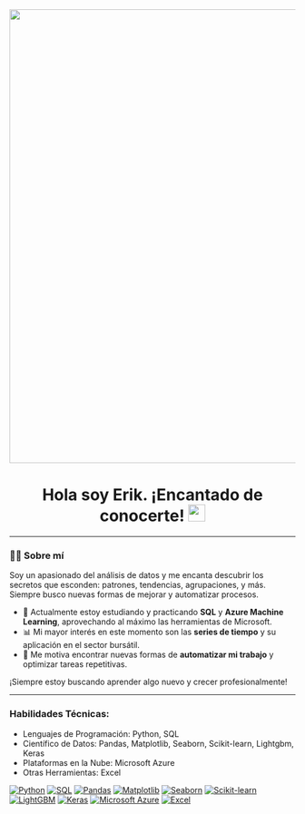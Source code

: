 <div id="header" align="center">
  <img decoding="async" src="https://github.com/erikmarquezhernandez/erikmarquezhernandez/blob/main/Erik%20M%C3%A1rquez.png?raw=true" width="800"/>
</div>

<h1 align="center">
  Hola soy Erik. ¡Encantado de conocerte!
  <img decoding="async" src="https://media.giphy.com/media/hvRJCLFzcasrR4ia7z/giphy.gif" width="30px"/>
</h1>

---
 <div id="header" align="left">

### :technologist: Sobre mí 

Soy un apasionado del análisis de datos y me encanta descubrir los secretos que esconden: patrones, tendencias, agrupaciones, y más. Siempre busco nuevas formas de mejorar y automatizar procesos.

- 📘 Actualmente estoy estudiando y practicando **SQL** y **Azure Machine Learning**, aprovechando al máximo las herramientas de Microsoft.  
- 📊 Mi mayor interés en este momento son las **series de tiempo** y su aplicación en el sector bursátil.  
- 🤖 Me motiva encontrar nuevas formas de **automatizar mi trabajo** y optimizar tareas repetitivas.  

¡Siempre estoy buscando aprender algo nuevo y crecer profesionalmente!

---

### Habilidades Técnicas:

- Lenguajes de Programación: Python, SQL
- Científico de Datos: Pandas, Matplotlib, Seaborn, Scikit-learn, Lightgbm, Keras
- Plataformas en la Nube: Microsoft Azure
- Otras Herramientas: Excel

[![Python](https://img.shields.io/badge/Python-3776AB?style=for-the-badge&logo=python&logoColor=white)](https://www.python.org/) [![SQL](https://img.shields.io/badge/SQL-CC2927?style=for-the-badge&logo=microsoft-sql-server&logoColor=white)](https://www.microsoft.com/en-us/sql-server) [![Pandas](https://img.shields.io/badge/Pandas-150458?style=for-the-badge&logo=pandas&logoColor=white)](https://pandas.pydata.org/) [![Matplotlib](https://img.shields.io/badge/Matplotlib-8B008B?style=for-the-badge&logo=plotly&logoColor=white)](https://matplotlib.org/) [![Seaborn](https://img.shields.io/badge/Seaborn-009688?style=for-the-badge&logo=python&logoColor=white)](https://seaborn.pydata.org/) [![Scikit-learn](https://img.shields.io/badge/Scikit--learn-F7931E?style=for-the-badge&logo=scikitlearn&logoColor=white)](https://scikit-learn.org/) [![LightGBM](https://img.shields.io/badge/LightGBM-0277BD?style=for-the-badge&logo=lightgbm&logoColor=white)](https://lightgbm.readthedocs.io/) [![Keras](https://img.shields.io/badge/Keras-D00000?style=for-the-badge&logo=keras&logoColor=white)](https://keras.io/) [![Microsoft Azure](https://img.shields.io/badge/Microsoft_Azure-0078D4?style=for-the-badge&logo=microsoft-azure&logoColor=white)](https://azure.microsoft.com/) [![Excel](https://img.shields.io/badge/Microsoft_Excel-217346?style=for-the-badge&logo=microsoft-excel&logoColor=white)](https://www.microsoft.com/en-us/microsoft-365/excel)  

<!--
**erikmarquezhernandez/erikmarquezhernandez** is a ✨ _special_ ✨ repository because its `README.md` (this file) appears on your GitHub profile.

Here are some ideas to get you started:

- 🔭 I’m currently working on ...
- 🌱 I’m currently learning ...
- 👯 I’m looking to collaborate on ...
- 🤔 I’m looking for help with ...
- 💬 Ask me about ...
- 📫 How to reach me: ...
- 😄 Pronouns: ...
- ⚡ Fun fact: ...
-->
